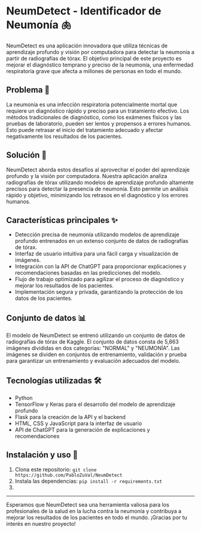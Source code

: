 # NeumDetect - Identificador de Neumonía 🫁

NeumDetect es una aplicación innovadora que utiliza técnicas de aprendizaje profundo y visión por computadora para detectar la neumonía a partir de radiografías de tórax. El objetivo principal de este proyecto es mejorar el diagnóstico temprano y preciso de la neumonía, una enfermedad respiratoria grave que afecta a millones de personas en todo el mundo.

## Problema 🧩
La neumonía es una infección respiratoria potencialmente mortal que requiere un diagnóstico rápido y preciso para un tratamiento efectivo. Los métodos tradicionales de diagnóstico, como los exámenes físicos y las pruebas de laboratorio, pueden ser lentos y propensos a errores humanos. Esto puede retrasar el inicio del tratamiento adecuado y afectar negativamente los resultados de los pacientes.

## Solución 🎯
NeumDetect aborda estos desafíos al aprovechar el poder del aprendizaje profundo y la visión por computadora. Nuestra aplicación analiza radiografías de tórax utilizando modelos de aprendizaje profundo altamente precisos para detectar la presencia de neumonía. Esto permite un análisis rápido y objetivo, minimizando los retrasos en el diagnóstico y los errores humanos.

## Características principales ✨
- Detección precisa de neumonía utilizando modelos de aprendizaje profundo entrenados en un extenso conjunto de datos de radiografías de tórax.
- Interfaz de usuario intuitiva para una fácil carga y visualización de imágenes.
- Integración con la API de ChatGPT para proporcionar explicaciones y recomendaciones basadas en las predicciones del modelo.
- Flujo de trabajo optimizado para agilizar el proceso de diagnóstico y mejorar los resultados de los pacientes.
- Implementación segura y privada, garantizando la protección de los datos de los pacientes.

## Conjunto de datos 📊
El modelo de NeumDetect se entrenó utilizando un conjunto de datos de radiografías de tórax de Kaggle. El conjunto de datos consta de 5,863 imágenes divididas en dos categorías: "NORMAL" y "NEUMONÍA". Las imágenes se dividen en conjuntos de entrenamiento, validación y prueba para garantizar un entrenamiento y evaluación adecuados del modelo.

## Tecnologías utilizadas 🛠
- Python
- TensorFlow y Keras para el desarrollo del modelo de aprendizaje profundo
- Flask para la creación de la API y el backend
- HTML, CSS y JavaScript para la interfaz de usuario
- API de ChatGPT para la generación de explicaciones y recomendaciones

## Instalación y uso 🚀
1. Clona este repositorio: `git clone https://github.com/PabloZuVal/NeumDetect`
2. Instala las dependencias: `pip install -r requirements.txt`
3.
<!-- 5. Ejecuta la aplicación: `python app.py`
4. Accede a la aplicación en tu navegador web: `http://localhost:5000` -->

<!-- ## Contribución 🤝
¡Nos encanta recibir contribuciones de la comunidad! Si deseas colaborar en este proyecto, por favor lee nuestras [pautas de contribución](CONTRIBUTING.md) y crea un pull request con tus mejoras.

## Licencia 📄
Este proyecto se distribuye bajo la licencia MIT. Consulta el archivo [LICENSE](LICENSE) para obtener más información.

## Contacto 📧
Si tienes alguna pregunta, sugerencia o comentario sobre NeumDetect, no dudes en ponerte en contacto con nuestro equipo en neumdetect@gmail.com. ¡Esperamos tu mensaje! -->

---

Esperamos que NeumDetect sea una herramienta valiosa para los profesionales de la salud en la lucha contra la neumonía y contribuya a mejorar los resultados de los pacientes en todo el mundo. ¡Gracias por tu interés en nuestro proyecto!
